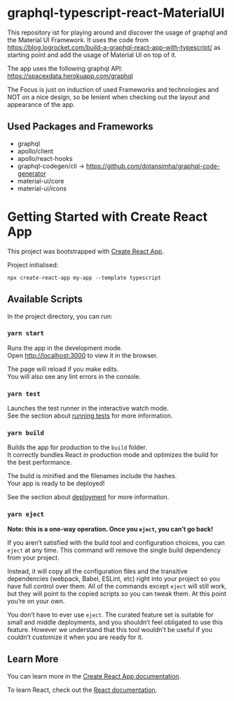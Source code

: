 # graphql-typescript-react-MaterialUI
This repository ist for playing around and discover the usage of graphql and the Material UI Framework. 
It uses the code from https://blog.logrocket.com/build-a-graphql-react-app-with-typescript/ as starting point and
add the usage of Material UI on top of it.

The app uses the following graphql API: https://spacexdata.herokuapp.com/graphql 

The Focus is just on induction of used Frameworks and technologies and  NOT
on a nice design, so be lenient when checking out the layout and appearance of the app.

## Used Packages and Frameworks
- graphql
- apollo/client
- apollo/react-hooks
- graphql-codegen/cli -> https://github.com/dotansimha/graphql-code-generator 
- material-ui/core
- material-ui/icons

# Getting Started with Create React App

This project was bootstrapped with [Create React App](https://github.com/facebook/create-react-app).

Project initialised:
```
npx create-react-app my-app --template typescript 
```

## Available Scripts

In the project directory, you can run:

### `yarn start`

Runs the app in the development mode.\
Open [http://localhost:3000](http://localhost:3000) to view it in the browser.

The page will reload if you make edits.\
You will also see any lint errors in the console.

### `yarn test`

Launches the test runner in the interactive watch mode.\
See the section about [running tests](https://facebook.github.io/create-react-app/docs/running-tests) for more information.

### `yarn build`

Builds the app for production to the `build` folder.\
It correctly bundles React in production mode and optimizes the build for the best performance.

The build is minified and the filenames include the hashes.\
Your app is ready to be deployed!

See the section about [deployment](https://facebook.github.io/create-react-app/docs/deployment) for more information.

### `yarn eject`

**Note: this is a one-way operation. Once you `eject`, you can’t go back!**

If you aren’t satisfied with the build tool and configuration choices, you can `eject` at any time. This command will remove the single build dependency from your project.

Instead, it will copy all the configuration files and the transitive dependencies (webpack, Babel, ESLint, etc) right into your project so you have full control over them. All of the commands except `eject` will still work, but they will point to the copied scripts so you can tweak them. At this point you’re on your own.

You don’t have to ever use `eject`. The curated feature set is suitable for small and middle deployments, and you shouldn’t feel obligated to use this feature. However we understand that this tool wouldn’t be useful if you couldn’t customize it when you are ready for it.

## Learn More

You can learn more in the [Create React App documentation](https://facebook.github.io/create-react-app/docs/getting-started).

To learn React, check out the [React documentation](https://reactjs.org/).
